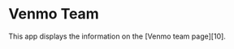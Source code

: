 
# Venmo Team

This app displays the information on the [Venmo team page][10].

[1]: https://venmo.com/info/about

